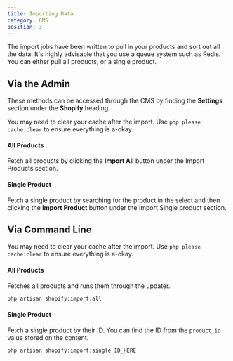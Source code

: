 ```yaml
---
title: Importing Data
category: CMS
position: 3
---
```


The import jobs have been written to pull in your products and sort out all the data. It's highly advisable that you use a queue system such as Redis. You can either pull all products, or a single product.

## Via the Admin

These methods can be accessed through the CMS by finding the **Settings** section under the **Shopify** heading.

<alert type="info">

  You may need to clear your cache after the import. Use `php please cache:clear` to ensure everything is a-okay.
  
</alert>

#### All Products

Fetch all products by clicking the **Import All** button under the Import Products section.

#### Single Product

Fetch a single product by searching for the product in the select and then clicking the **Import Product** button under the Import Single product section. 

## Via Command Line

<alert type="info">

  You may need to clear your cache after the import. Use `php please cache:clear` to ensure everything is a-okay.

</alert>

#### All Products

Fetches all products and runs them through the updater.

```bash
php artisan shopify:import:all
```

#### Single Product

Fetch a single product by their ID. You can find the ID from the `product_id` value stored on the content.

```bash
php artisan shopify:import:single ID_HERE
```

